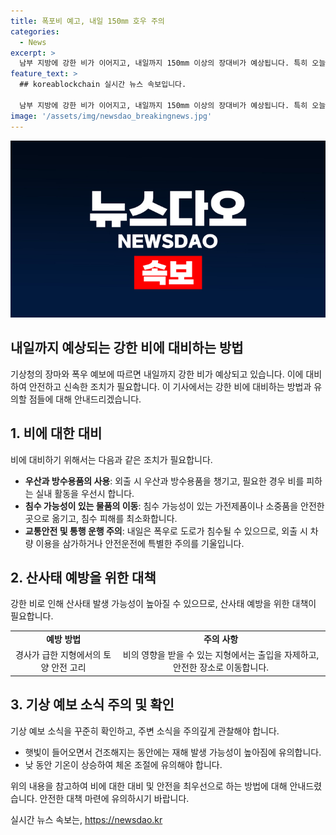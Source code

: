```yaml
---
title: 폭포비 예고, 내일 150㎜ 호우 주의
categories:
  - News
excerpt: >
  남부 지방에 강한 비가 이어지고, 내일까지 150mm 이상의 장대비가 예상됩니다. 특히 오늘 밤부터 내일 오전까지 시간당 50mm의 폭포비에 주의해야 합니다. 정체전선과 서쪽 저기압의 영향으로 전국적으로 강한 비가 오를 전망이며, 산사태 등 피해에 대비해야 합니다. (150자)
feature_text: >
  ## koreablockchain 실시간 뉴스 속보입니다.

  남부 지방에 강한 비가 이어지고, 내일까지 150mm 이상의 장대비가 예상됩니다. 특히 오늘 밤부터 내일 오전까지 시간당 50mm의 폭포비에 주의해야 합니다. 정체전선과 서쪽 저기압의 영향으로 전국적으로 강한 비가 오를 전망이며, 산사태 등 피해에 대비해야 합니다. (150자)
image: '/assets/img/newsdao_breakingnews.jpg'
---
```


<p><img src="/assets/img/newsdao_breakingnews.jpg" alt="koreablockchain 속보" /></p>

<h2 data-ke-size="size32">내일까지 예상되는 강한 비에 대비하는 방법</h2>

<p data-ke-size="size16"></p> 

<p>기상청의 장마와 폭우 예보에 따르면 내일까지 강한 비가 예상되고 있습니다. 이에 대비하여 안전하고 신속한 조치가 필요합니다. 이 기사에서는 강한 비에 대비하는 방법과 유의할 점들에 대해 안내드리겠습니다. </p>

<h2 data-ke-size="size26">1. <b>비</b>에 대한 대비</h2>

<p data-ke-size="size16">비에 대비하기 위해서는 다음과 같은 조치가 필요합니다.</p>

<ul>
    <li><b>우산과 방수용품의 사용</b>: 외출 시 우산과 방수용품을 챙기고, 필요한 경우 비를 피하는 실내 활동을 우선시 합니다.</li>
    <li><b>침수 가능성이 있는 물품의 이동</b>: 침수 가능성이 있는 가전제품이나 소중품을 안전한 곳으로 옮기고, 침수 피해를 최소화합니다.</li>
    <li><b>교통안전 및 통행 운행 주의</b>: 내일은 폭우로 도로가 침수될 수 있으므로, 외출 시 차량 이용을 삼가하거나 안전운전에 특별한 주의를 기울입니다.</li>
</ul>

<h2 data-ke-size="size26">2. <b>산사태</b> 예방을 위한 대책</h2>

<p data-ke-size="size16">강한 비로 인해 산사태 발생 가능성이 높아질 수 있으므로, 산사태 예방을 위한 대책이 필요합니다.</p>

<table>
    <tr>
        <td style="text-align: center; height: 17px;"><b>예방 방법</b></td>
        <td style="text-align: center; height: 17px;"><b>주의 사항</b></td>
    </tr>
    <tr>
        <td style="text-align: center; height: 17px;">경사가 급한 지형에서의 토양 안전 고리</td>
        <td style="text-align: center; height: 17px;">비의 영향을 받을 수 있는 지형에서는 출입을 자제하고, 안전한 장소로 이동합니다.</td>
    </tr>
</table>

<h2 data-ke-size="size26">3. <b>기상 예보 소식</b> 주의 및 확인</h2>

<p data-ke-size="size16">기상 예보 소식을 꾸준히 확인하고, 주변 소식을 주의깊게 관찰해야 합니다.</p>

<ul>
    <li>햇빛이 들어오면서 건조해지는 동안에는 재해 발생 가능성이 높아짐에 유의합니다.</li>
    <li>낮 동안 기온이 상승하여 체온 조절에 유의해야 합니다.</li>
</ul>

<p data-ke-size="size16"></p> 

<p>위의 내용을 참고하여 비에 대한 대비 및 안전을 최우선으로 하는 방법에 대해 안내드렸습니다. 안전한 대책 마련에 유의하시기 바랍니다.</p>
실시간 뉴스 속보는, <a href="https://newsdao.kr" rel="dofollow">https://newsdao.kr</a>


